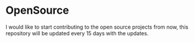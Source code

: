 # OpenSource
I would like to start contributing to the open source projects from now, this repository will be updated every 15 days with the updates.
